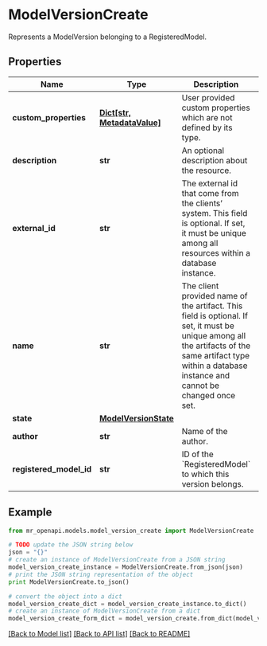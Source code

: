 # ModelVersionCreate

Represents a ModelVersion belonging to a RegisteredModel.

## Properties
Name | Type | Description | Notes
------------ | ------------- | ------------- | -------------
**custom_properties** | [**Dict[str, MetadataValue]**](MetadataValue.md) | User provided custom properties which are not defined by its type. | [optional] 
**description** | **str** | An optional description about the resource. | [optional] 
**external_id** | **str** | The external id that come from the clients’ system. This field is optional. If set, it must be unique among all resources within a database instance. | [optional] 
**name** | **str** | The client provided name of the artifact. This field is optional. If set, it must be unique among all the artifacts of the same artifact type within a database instance and cannot be changed once set. | [optional] 
**state** | [**ModelVersionState**](ModelVersionState.md) |  | [optional] 
**author** | **str** | Name of the author. | [optional] 
**registered_model_id** | **str** | ID of the &#x60;RegisteredModel&#x60; to which this version belongs. | 

## Example

```python
from mr_openapi.models.model_version_create import ModelVersionCreate

# TODO update the JSON string below
json = "{}"
# create an instance of ModelVersionCreate from a JSON string
model_version_create_instance = ModelVersionCreate.from_json(json)
# print the JSON string representation of the object
print ModelVersionCreate.to_json()

# convert the object into a dict
model_version_create_dict = model_version_create_instance.to_dict()
# create an instance of ModelVersionCreate from a dict
model_version_create_form_dict = model_version_create.from_dict(model_version_create_dict)
```
[[Back to Model list]](../README.md#documentation-for-models) [[Back to API list]](../README.md#documentation-for-api-endpoints) [[Back to README]](../README.md)


